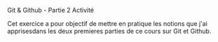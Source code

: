 Git & Github - Partie 2 Activité

Cet exercice a pour objectif de mettre en pratique les notions que j'ai apprisesdans les deux premieres parties de ce cours sur Git et Github.
